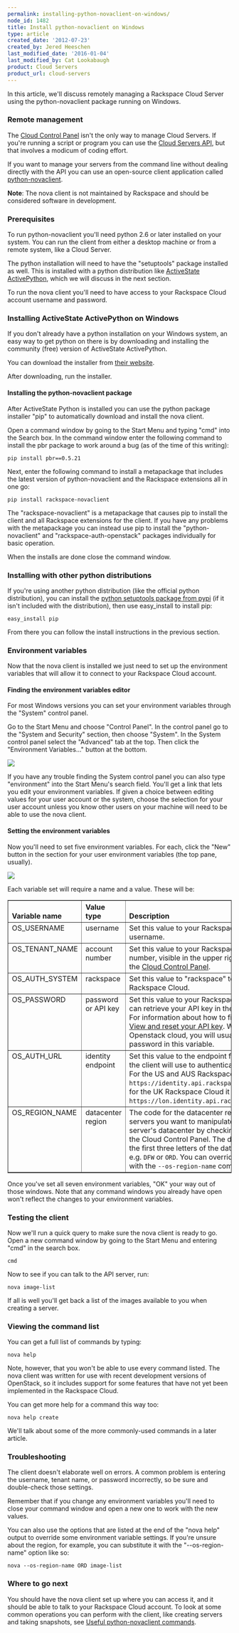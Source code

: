```yaml
---
permalink: installing-python-novaclient-on-windows/
node_id: 1482
title: Install python-novaclient on Windows
type: article
created_date: '2012-07-23'
created_by: Jered Heeschen
last_modified_date: '2016-01-04'
last_modified_by: Cat Lookabaugh
product: Cloud Servers
product_url: cloud-servers
---
```


In this article, we'll discuss remotely managing a Rackspace Cloud Server using the 
python-novaclient package running on Windows.

### Remote management

The [Cloud Control Panel](https://mycloud.rackspace.com) isn't the only way to manage Cloud 
Servers. If you're running a script or program you can use the 
[Cloud Servers API](http://developer.rackspace.com/docs/cloud-servers/v2/developer-guide/), 
but that involves a modicum of coding effort.

If you want to manage your servers from the command line without dealing directly with the 
API you can use an open-source client application called [python-novaclient](http://pypi.python.org/pypi/python-novaclient/).

**Note**: The nova client is not maintained by Rackspace and should be considered software 
in development.

### Prerequisites

To run python-novaclient you'll need python 2.6 or later installed on your system.  You can 
run the client from either a desktop machine or from a remote system, like a Cloud Server.

The python installation will need to have the "setuptools" package installed as well. This 
is installed with a python distribution like 
[ActiveState ActivePython](http://www.activestate.com/activepython/downloads), which we will 
discuss in the next section.

To run the nova client you'll need to have access to your Rackspace Cloud account username 
and password.

### Installing ActiveState ActivePython on Windows

If you don't already have a python installation on your Windows system, an easy way to get 
python on there is by downloading and installing the community (free) version of ActiveState 
ActivePython.

You can download the installer from [their website](http://www.activestate.com/activepython/downloads).

After downloading, run the installer.

#### Installing the python-novaclient package

After ActiveState Python is installed you can use the python package installer "pip" to 
automatically download and install the nova client.

Open a command window by going to the Start Menu and typing "cmd" into the Search box. In 
the command window enter the following command to install the pbr package to work around a 
bug (as of the time of this writing):

    pip install pbr==0.5.21

Next, enter the following command to install a metapackage that includes the latest version 
of python-novaclient and the Rackspace extensions all in one go:

    pip install rackspace-novaclient

The "rackspace-novaclient" is a metapackage that causes pip to install the client and all 
Rackspace extensions for the client.  If you have any problems with the metapackage you can 
instead use pip to install the "python-novaclient" and "rackspace-auth-openstack" packages 
individually for basic operation.

When the installs are done close the command window.

### Installing with other python distributions

If you're using another python distribution (like the official python distribution), you 
can install the [python setuptools package from pypi](http://pypi.python.org/pypi/setuptools) 
(if it isn't included with the distribution), then use easy_install to install pip:

    easy_install pip

From there you can follow the install instructions in the previous section.

### Environment variables

Now that the nova client is installed we just need to set up the environment variables that 
will allow it to connect to your Rackspace Cloud account.

#### Finding the environment variables editor

For most Windows versions you can set your environment variables through the "System" control 
panel.

Go to the Start Menu and choose "Control Panel". In the control panel go to the "System and 
Security" section, then choose "System". In the System control panel select the "Advanced" 
tab at the top. Then click the "Environment Variables..." button at the bottom.

<img src="{% asset_path cloud-servers/installing-python-novaclient-on-windows/systempanel.png %}" />

If you have any trouble finding the System control panel you can also type "environment" 
into the Start Menu's search field.  You'll get a link that lets you edit your environment 
variables.  If given a choice between editing values for your user account or the system, 
choose the selection for your user account unless you know other users on your machine will 
need to be able to use the nova client.

#### Setting the environment variables

Now you'll need to set five environment variables. For each, click the "New" button in the 
section for your user environment variables (the top pane, usually).

<img src="{% asset_path cloud-servers/installing-python-novaclient-on-windows/envvars.png %}" />

Each variable set will require a name and a value.  These will be:

<table cellpadding="4" cellspacing="0" summary="" id="reference_1bw_3xy_cg__properties_1bm_kxy_cg" border="1" class="simpletable properties"><tr class="sthead prophead">
<th valign="bottom" align="left" id="d26e245" class="stentry proptypehd">Variable name</th>
<th valign="bottom" align="left" id="d26e248" class="stentry propvaluehd">Value type</th>
<th valign="bottom" align="left" id="d26e251" class="stentry propdeschd">Description</th>
</tr><tr class="strow property">
<td valign="top" headers="d26e245" class="stentry proptype">OS_USERNAME</td>
<td valign="top" headers="d26e248" class="stentry propvalue">username</td>
<td valign="top" headers="d26e251" class="stentry propdesc">Set this value to your Rackspace Cloud account username.</td>
</tr>
<tr class="strow property">
<td valign="top" headers="d26e245" class="stentry proptype">OS_TENANT_NAME</td>
<td valign="top" headers="d26e248" class="stentry propvalue">account number</td>
<td valign="top" headers="d26e251" class="stentry propdesc">Set this value to your Rackspace Cloud account number, visible in the upper right when logged in to the <a href="https://mycloud.rackspace.com">Cloud Control Panel</a>.</td>
</tr>
<tr class="strow property">
<td valign="top" headers="d26e245" class="stentry proptype">OS_AUTH_SYSTEM</td>
<td valign="top" headers="d26e248" class="stentry propvalue">rackspace</td>
<td valign="top" headers="d26e251" class="stentry propdesc">Set this value to "rackspace" to connect to the Rackspace Cloud.</td>
</tr>
<tr class="strow property">
<td valign="top" headers="d26e245" class="stentry proptype">OS_PASSWORD</td>
<td valign="top" headers="d26e248" class="stentry propvalue">password or API key</td>
<td valign="top" headers="d26e251" class="stentry propdesc">Set this value to your Rackspace Cloud API key. You can retrieve your API key in
          the Cloud Control Panel. For information about how to find your API key, see <a href="/how-to/view-and-reset-your-api-key">View and reset your API key</a>. With a non-Rackspace Openstack cloud, you will usually put the account password in this variable.</td>
</tr>
<tr class="strow property">
<td valign="top" headers="d26e245" class="stentry proptype">OS_AUTH_URL</td>
<td valign="top" headers="d26e248" class="stentry propvalue">identity endpoint</td>
<td valign="top" headers="d26e251" class="stentry propdesc">Set this value to the endpoint for the identity service the client will use to
          authenticate for API operations. For the US and AUS Rackspace Cloud that should be
            <code>https://identity.api.rackspacecloud.com/v2.0/</code>, and for the UK Rackspace
          Cloud it should be <code>https://lon.identity.api.rackspacecloud.com/v2.0/</code>. </td>
</tr>
<tr class="strow property">
<td valign="top" headers="d26e245" class="stentry proptype">OS_REGION_NAME</td>
<td valign="top" headers="d26e248" class="stentry propvalue">datacenter region</td>
<td valign="top" headers="d26e251" class="stentry propdesc">The code for the datacenter region containing the servers you want to manipulate.
          You can check your server's datacenter by checking its details screen in the Cloud Control
          Panel. The datacenter code is just the first three letters of the datacenter's identifier;
          e.g. <code>DFW</code> or <code>ORD</code>. You can override the region setting
          with the <code>--os-region-name</code> command-line option.</td>
</tr>
</table>

Once you've set all seven environment variables, "OK" your way out of those windows.  Note 
that any command windows you already have open won't reflect the changes to your environment 
variables.

### Testing the client

Now we'll run a quick query to make sure the nova client is ready to go.  Open a new command 
window by going to the Start Menu and entering "cmd" in the search box.

    cmd

Now to see if you can talk to the API server, run:

    nova image-list

If all is well you'll get back a list of the images available to you when creating a server.

### Viewing the command list

You can get a full list of commands by typing:

    nova help

Note, however, that you won't be able to use every command listed.  The nova client was 
written for use with recent development versions of OpenStack, so it includes support for 
some features that have not yet been implemented in the Rackspace Cloud.

You can get more help for a command this way too:

    nova help create

We'll talk about some of the more commonly-used commands in a later article.

### Troubleshooting

The client doesn't elaborate well on errors.  A common problem is entering the username, 
tenant name, or password incorrectly, so be sure and double-check those settings.

Remember that if you change any environment variables you'll need to close your command 
window and open a new one to work with the new values.

You can also use the options that are listed at the end of the "nova help" output to override 
some environment variable settings.  If you're unsure about the region, for example, you can 
substitute it with the "--os-region-name" option like so:

    nova --os-region-name ORD image-list

### Where to go next

You should have the nova client set up where you can access it, and it should be able to 
talk to your Rackspace Cloud account. To look at some common operations you can perform 
with the client, like creating servers and taking snapshots, see 
[Useful python-novaclient commands](/how-to/useful-python-novaclient-commands).
